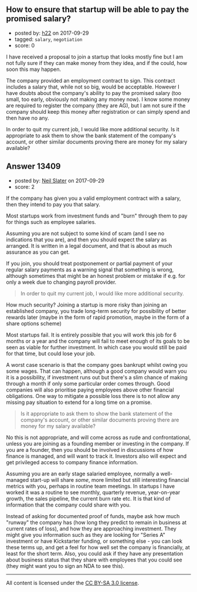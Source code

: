 ## How to ensure that startup will be able to pay the promised salary?

- posted by: [h22](https://stackexchange.com/users/167824/h22) on 2017-09-29
- tagged: `salary`, `negotiation`
- score: 0

<p>I have received a proposal to join a startup that looks mostly fine but I am not fully sure if they can make money from they idea, and if the could, how soon this may happen.</p>

<p>The company provided an employment contract to sign. This contract includes a salary that, while not so big, would be acceptable. However I have doubts about the company's ability to pay the promised salary (too small, too early, obviously not making any money now). I know some money are required to register the company (they are AG), but I am not sure if the company should keep this money after registration or can simply spend and then have no any. </p>

<p>In order to quit my current job, I would like more additional security. Is it appropriate to ask them to show the bank statement of the company's account, or other similar documents proving there are money for my salary available? </p>



## Answer 13409

- posted by: [Neil Slater](https://stackexchange.com/users/2274369/neil-slater) on 2017-09-29
- score: 2

<p>If the company has given you a valid employment contract with a salary, then they intend to pay you that salary.</p>

<p>Most startups work from investment funds and "burn" through them to pay for things such as employee salaries.</p>

<p>Assuming you are not subject to some kind of scam (and I see no indications that you are), and then you should expect the salary as arranged. It is written in a legal document, and that is about as much assurance as you can get.</p>

<p>If you join, you should treat postponement or partial payment of your regular salary payments as a warning signal that something is wrong, although sometimes that might be an honest problem or mistake if e.g. for only a week due to changing payroll provider.</p>

<blockquote>
  <p>In order to quit my current job, I would like more additional security.</p>
</blockquote>

<p>How much security? Joining a startup is more risky than joining an established company, you trade long-term security for possibility of better rewards later (maybe in the form of rapid promotion, maybe in the form of a share options scheme)</p>

<p>Most startups fail. It is entirely possible that you will work this job for 6 months or a year and the company will fail to meet enough of its goals to be seen as viable for further investment. In which case you would still be paid for that time, but could lose your job.</p>

<p>A worst case scenario is that the company goes bankrupt whilst owing you some wages. That can happen, although a good company would warn you it is a possibility, if investment runs out but there's a slim chance of making through a month if only some particular order comes through. Good companies will also prioritise paying employees above other financial obligations. One way to mitigate a possible loss there is to not allow any missing pay situation to extend for a long time on a promise.</p>

<blockquote>
  <p>Is it appropriate to ask them to show the bank statement of the company's account, or other similar documents proving there are money for my salary available?</p>
</blockquote>

<p>No this is not appropriate, and will come across as rude and confrontational, unless you are joining as a founding member or investing in the company. If you are a founder, then you should be involved in discussions of how finance is managed, and will want to track it. Investors also will expect and get privileged access to company finance information. </p>

<p>Assuming you are an early stage salaried employee, normally a well-managed start-up will share <em>some</em>, more limited but still interesting financial metrics with you, perhaps in routine team meetings. In startups I have worked it was a routine to see monthly, quarterly revenue, year-on-year growth, the sales pipeline, the current burn rate etc. It is that kind of information that the company could share with you.</p>

<p>Instead of asking for documented proof of funds, maybe ask how much "runway" the company has (how long they predict to remain in business at current rates of loss), and how they are approaching investment. They might give you information such as they are looking for "Series A" investment or have Kickstarter funding, or something else - you can look these terms up, and get a feel for how well set the company is financially, at least for the short term. Also, you could ask if they have any presentation about business status that they share with employees that you could see (they might want you to sign an NDA to see this).</p>




---

All content is licensed under the [CC BY-SA 3.0 license](https://creativecommons.org/licenses/by-sa/3.0/).
